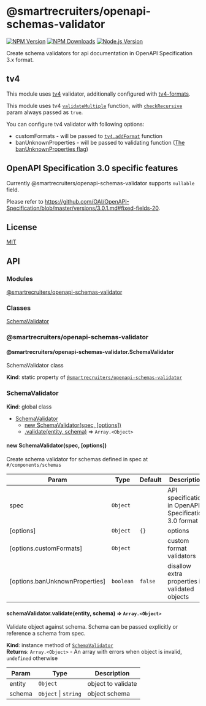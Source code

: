 # @smartrecruiters/openapi-schemas-validator

[![NPM Version][npm-image]][npm-url]
[![NPM Downloads][downloads-image]][downloads-url]
[![Node.js Version][node-version-image]][node-version-url]

Create schema validators for api documentation in OpenAPI Specification 3.x format.

## tv4

This module uses [tv4](https://www.npmjs.com/package/tv4) validator, additionally
configured with [tv4-formats](https://www.npmjs.com/package/tv4-formats).

This module uses tv4 [`validateMultiple`](https://www.npmjs.com/package/tv4#usage-3-multiple-errors) function,
with [`checkRecursive`](https://github.com/geraintluff/tv4#cyclical-javascript-objects) param always passed as `true`.

You can configure tv4 validator with following options: 
 * customFormats - will be passed to [`tv4.addFormat`](https://www.npmjs.com/package/tv4#addformatformat-validationfunction) function 
 * banUnknownProperties - will be passed to validating function ([The banUnknownProperties flag](https://www.npmjs.com/package/tv4#the-banunknownproperties-flag))
 
## OpenAPI Specification 3.0 specific features

Currently @smartrecruiters/openapi-schemas-validator supports `nullable` field.

Please refer to https://github.com/OAI/OpenAPI-Specification/blob/master/versions/3.0.1.md#fixed-fields-20.

## License

[MIT](LICENSE)

[npm-image]: https://img.shields.io/npm/v/@smartrecruiters/openapi-schemas-validator.svg
[npm-url]: https://www.npmjs.com/package/@smartrecruiters/openapi-schemas-validator
[downloads-image]: https://img.shields.io/npm/dm/@smartrecruiters/openapi-schemas-validator.svg
[downloads-url]: https://www.npmjs.com/package/@smartrecruiters/openapi-schemas-validator
[node-version-image]: https://img.shields.io/node/v/openapi-schemas-validator.svg
[node-version-url]: https://nodejs.org/en/download/
## API


### Modules

<dl>
<dt><a href="#module_@smartrecruiters/openapi-schemas-validator">@smartrecruiters/openapi-schemas-validator</a></dt>
<dd></dd>
</dl>

### Classes

<dl>
<dt><a href="#SchemaValidator">SchemaValidator</a></dt>
<dd></dd>
</dl>

<a name="module_@smartrecruiters/openapi-schemas-validator"></a>

### @smartrecruiters/openapi-schemas-validator
<a name="module_@smartrecruiters/openapi-schemas-validator.SchemaValidator"></a>

#### @smartrecruiters/openapi-schemas-validator.SchemaValidator
SchemaValidator class

**Kind**: static property of [<code>@smartrecruiters/openapi-schemas-validator</code>](#module_@smartrecruiters/openapi-schemas-validator)  
<a name="SchemaValidator"></a>

### SchemaValidator
**Kind**: global class  

* [SchemaValidator](#SchemaValidator)
    * [new SchemaValidator(spec, [options])](#new_SchemaValidator_new)
    * [.validate(entity, schema)](#SchemaValidator+validate) ⇒ <code>Array.&lt;Object&gt;</code>

<a name="new_SchemaValidator_new"></a>

#### new SchemaValidator(spec, [options])
Create schema validator for schemas defined in spec at `#/components/schemas`


| Param | Type | Default | Description |
| --- | --- | --- | --- |
| spec | <code>Object</code> |  | API specification in OpenAPI Specification 3.0 format |
| [options] | <code>Object</code> | <code>{}</code> | options |
| [options.customFormats] | <code>Object</code> |  | custom format validators |
| [options.banUnknownProperties] | <code>boolean</code> | <code>false</code> | disallow extra properties in validated objects |

<a name="SchemaValidator+validate"></a>

#### schemaValidator.validate(entity, schema) ⇒ <code>Array.&lt;Object&gt;</code>
Validate object against schema. Schema can be passed explicitly or reference a schema from spec.

**Kind**: instance method of [<code>SchemaValidator</code>](#SchemaValidator)  
**Returns**: <code>Array.&lt;Object&gt;</code> - An array with errors when object is invalid, `undefined` otherwise  

| Param | Type | Description |
| --- | --- | --- |
| entity | <code>Object</code> | object to validate |
| schema | <code>Object</code> \| <code>string</code> | object schema |

